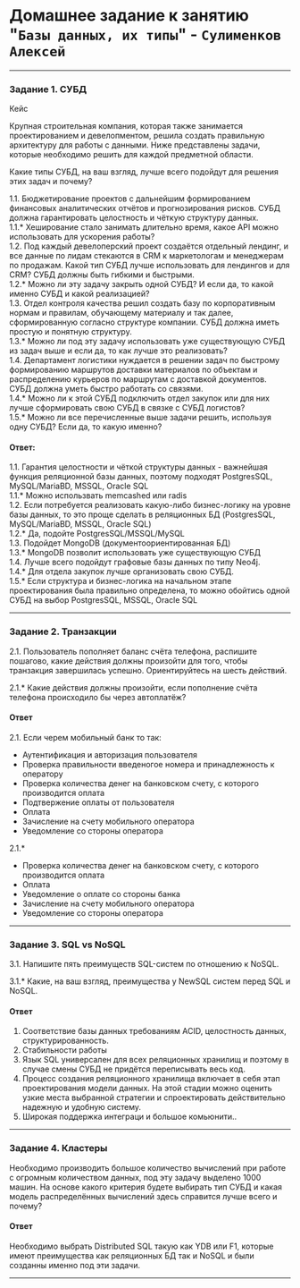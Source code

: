 # Домашнее задание к занятию "`Базы данных, их типы`" - `Сулименков Алексей`

---

### Задание 1. СУБД

Кейс

Крупная строительная компания, которая также занимается проектированием и девелопментом, решила создать правильную архитектуру для работы с данными. Ниже представлены задачи, которые необходимо решить для каждой предметной области.

Какие типы СУБД, на ваш взгляд, лучше всего подойдут для решения этих задач и почему?

1.1. Бюджетирование проектов с дальнейшим формированием финансовых аналитических отчётов и прогнозирования рисков. СУБД должна гарантировать целостность и чёткую структуру данных.<br>
1.1.* Хеширование стало занимать длительно время, какое API можно использовать для ускорения работы?<br>
1.2. Под каждый девелоперский проект создаётся отдельный лендинг, и все данные по лидам стекаются в CRM к маркетологам и менеджерам по продажам. Какой тип СУБД лучше использовать для лендингов и для CRM? СУБД должны быть гибкими и быстрыми.<br>
1.2.* Можно ли эту задачу закрыть одной СУБД? И если да, то какой именно СУБД и какой реализацией?<br>
1.3. Отдел контроля качества решил создать базу по корпоративным нормам и правилам, обучающему материалу и так далее, сформированную согласно структуре компании. СУБД должна иметь простую и понятную структуру.<br>
1.3.* Можно ли под эту задачу использовать уже существующую СУБД из задач выше и если да, то как лучше это реализовать?<br>
1.4. Департамент логистики нуждается в решении задач по быстрому формированию маршрутов доставки материалов по объектам и распределению курьеров по маршрутам с доставкой документов. СУБД должна уметь быстро работать со связями.<br>
1.4.* Можно ли к этой СУБД подключить отдел закупок или для них лучше сформировать свою СУБД в связке с СУБД логистов?<br>
1.5.* Можно ли все перечисленные выше задачи решить, используя одну СУБД? Если да, то какую именно?<br>

#### Ответ:

1.1. Гарантия целостности и чёткой структуры данных - важнейшая функция реляционной базы данных, поэтому подходят PostgresSQL, MySQL/MariaBD, MSSQL, Oracle SQL<br>
1.1.* Можно использвать memcashed или radis<br>
1.2. Если потребуется  реализовать какую-либо бизнес-логику на уровне базы данных, то это проще сделать в реляционных БД (PostgresSQL, MySQL/MariaBD, MSSQL, Oracle SQL)<br>
1.2.* Да, подойте PostgresSQL/MSSQL/MySQL<br>
1.3. Подойдет MongoDB (документоориентированная БД) <br>
1.3.* MongoDB позволит использовать уже существующую СУБД<br>
1.4. Лучше всего подойдут графовые базы данных по типу Neo4j.<br>
1.4.* Для отдела закупок лучше организовать свою СУБД.<br>
1.5.* Если структура и бизнес-логика на начальном этапе проектирования была правильно определена, то можно обойтись одной СУБД на выбор PostgresSQL, MSSQL, Oracle SQL<br>

---

### Задание 2. Транзакции

2.1. Пользователь пополняет баланс счёта телефона, распишите пошагово, какие действия должны произойти для того, чтобы транзакция завершилась успешно. Ориентируйтесь на шесть действий.

2.1.* Какие действия должны произойти, если пополнение счёта телефона происходило бы через автоплатёж?

#### Ответ
2.1. Если черем мобильный банк то так: 
- Аутентификация и авторизация пользователя
- Проверка правильности введеногое номера и принадлежность к оператору
- Проверка количества денег на банковском счету, с которого производится оплата
- Подтвержение оплаты от пользователя
- Оплата
- Зачисление на счету мобильного оператора
- Уведомление со стороны оператора

2.1.*
- Проверка количества денег на банковском счету, с которого производится оплата
- Оплата
- Уведомление о оплате со стороны банка
- Зачисление на счету мобильного оператора
- Уведомление со стороны оператора
---

### Задание 3. SQL vs NoSQL

3.1. Напишите пять преимуществ SQL-систем по отношению к NoSQL.

3.1.* Какие, на ваш взгляд, преимущества у NewSQL систем перед SQL и NoSQL.

#### Ответ
1. Cоответствие базы данных требованиям ACID, целостность данных, структурированность.
2. Стабильности работы
3. Язык SQL универсален для всех реляционных хранилищ и поэтому в случае смены СУБД не придётся переписывать весь код.
4. Процесс создания реляционного хранилища включает в себя этап проектирования модели данных. На этой стадии можно оценить узкие места выбранной стратегии и спроектировать действительно надежную и удобную систему.
5. Широкая поддержка интеграци и большое комьюнити.. 
---

### Задание 4. Кластеры

Необходимо производить большое количество вычислений при работе с огромным количеством данных, под эту задачу выделено 1000 машин.
На основе какого критерия будете выбирать тип СУБД и какая модель распределённых вычислений здесь справится лучше всего и почему?

#### Ответ

Необходимо выбрать Distributed SQL такую как YDB или F1, которые имеют преимущества как реляционных БД так и NoSQL и были созданны именно под эти задачи.

---